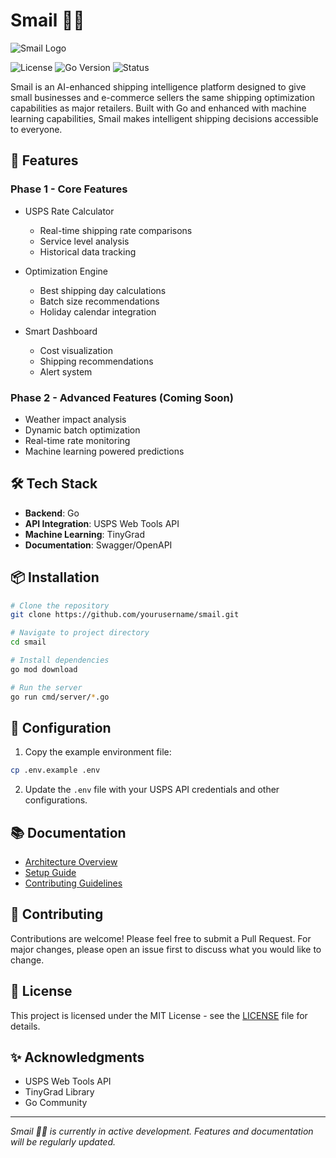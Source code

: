 # Smail 🐌📮


![Smail Logo](logo.png)


![License](https://img.shields.io/badge/license-MIT-blue.svg)
![Go Version](https://img.shields.io/badge/go-1.21+-00ADD8.svg)
![Status](https://img.shields.io/badge/status-in%20development-yellow.svg)

Smail is an AI-enhanced shipping intelligence platform designed to give small businesses and e-commerce sellers the same shipping optimization capabilities as major retailers. Built with Go and enhanced with machine learning capabilities, Smail makes intelligent shipping decisions accessible to everyone.

## 🚀 Features

### Phase 1 - Core Features
- USPS Rate Calculator
  - Real-time shipping rate comparisons
  - Service level analysis
  - Historical data tracking

- Optimization Engine
  - Best shipping day calculations
  - Batch size recommendations
  - Holiday calendar integration

- Smart Dashboard
  - Cost visualization
  - Shipping recommendations
  - Alert system

### Phase 2 - Advanced Features (Coming Soon)
- Weather impact analysis
- Dynamic batch optimization
- Real-time rate monitoring
- Machine learning powered predictions

## 🛠 Tech Stack

- **Backend**: Go
- **API Integration**: USPS Web Tools API
- **Machine Learning**: TinyGrad
- **Documentation**: Swagger/OpenAPI

## 📦 Installation

```bash
# Clone the repository
git clone https://github.com/yourusername/smail.git

# Navigate to project directory
cd smail

# Install dependencies
go mod download

# Run the server
go run cmd/server/*.go
```

## 🔧 Configuration

1. Copy the example environment file:
```bash
cp .env.example .env
```

2. Update the `.env` file with your USPS API credentials and other configurations.

## 📚 Documentation

- [Architecture Overview](docs/architecture.md)
- [Setup Guide](docs/setup.md)
- [Contributing Guidelines](docs/contributing.md)

## 🤝 Contributing

Contributions are welcome! Please feel free to submit a Pull Request. For major changes, please open an issue first to discuss what you would like to change.

## 📄 License

This project is licensed under the MIT License - see the [LICENSE](LICENSE) file for details.

## ✨ Acknowledgments

- USPS Web Tools API
- TinyGrad Library
- Go Community

---
*Smail 🐌📮 is currently in active development. Features and documentation will be regularly updated.*
